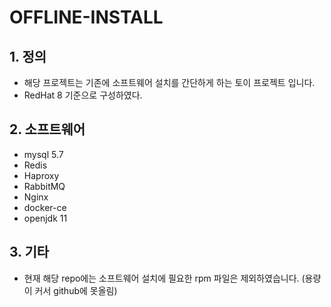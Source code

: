 
# OFFLINE-INSTALL

## 1. 정의
- 해당 프로젝트는 기존에 소프트웨어 설치를 간단하게 하는 토이 프로젝트 입니다.
- RedHat 8 기준으로 구성하였다.

## 2. 소프트웨어
- mysql  5.7
- Redis
- Haproxy
- RabbitMQ
- Nginx
- docker-ce
- openjdk 11

## 3. 기타
- 현재 해당 repo에는 소프트웨어 설치에 필요한 rpm 파일은 제외하였습니다. (용량이 커서 github에 못올림)